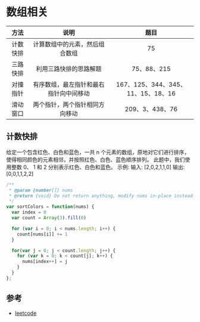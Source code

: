 # 数组相关
| 方法 | 说明 | 题目 |
|:---:|:---:|:---:|
| 计数快排 | 计算数组中的元素，然后组合数组 | 75 |
| 三路快排 | 利用三路快排的思路解题 | 75、88、215 |
| 对撞指针 | 有序数组，最左指针和最右指针向中间移动 | 167、125、344、345、11、15、18、16 |
| 滑动窗口 | 两个指针，两个指针相同方向移动 | 209、3、438、76 |

## 计数快排
给定一个包含红色、白色和蓝色，一共 n 个元素的数组，原地对它们进行排序，使得相同颜色的元素相邻，并按照红色、白色、蓝色顺序排列。
此题中，我们使用整数 0、 1 和 2 分别表示红色、白色和蓝色。
示例:
输入: [2,0,2,1,1,0]
输出: [0,0,1,1,2,2]

```javascript
/**
 * @param {number[]} nums
 * @return {void} Do not return anything, modify nums in-place instead.
 */
var sortColors = function(nums) {
  var index = 0
  var count = Array(3).fill(0)

  for (var i = 0; i < nums.length; i++) {
    count[nums[i]] += 1
  }

  for(var j = 0; j < count.length; j++) {
    for (var k = 0; k < count[j]; k++) {
      nums[index++] = j
    }
  }
};
```

## 参考
- [leetcode](https://leetcode-cn.com)
